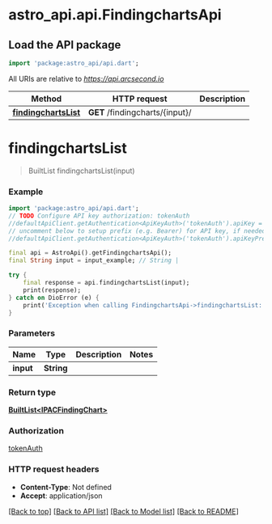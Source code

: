 # astro_api.api.FindingchartsApi

## Load the API package
```dart
import 'package:astro_api/api.dart';
```

All URIs are relative to *https://api.arcsecond.io*

Method | HTTP request | Description
------------- | ------------- | -------------
[**findingchartsList**](FindingchartsApi.md#findingchartslist) | **GET** /findingcharts/{input}/ | 


# **findingchartsList**
> BuiltList<IPACFindingChart> findingchartsList(input)



### Example
```dart
import 'package:astro_api/api.dart';
// TODO Configure API key authorization: tokenAuth
//defaultApiClient.getAuthentication<ApiKeyAuth>('tokenAuth').apiKey = 'YOUR_API_KEY';
// uncomment below to setup prefix (e.g. Bearer) for API key, if needed
//defaultApiClient.getAuthentication<ApiKeyAuth>('tokenAuth').apiKeyPrefix = 'Bearer';

final api = AstroApi().getFindingchartsApi();
final String input = input_example; // String | 

try {
    final response = api.findingchartsList(input);
    print(response);
} catch on DioError (e) {
    print('Exception when calling FindingchartsApi->findingchartsList: $e\n');
}
```

### Parameters

Name | Type | Description  | Notes
------------- | ------------- | ------------- | -------------
 **input** | **String**|  | 

### Return type

[**BuiltList&lt;IPACFindingChart&gt;**](IPACFindingChart.md)

### Authorization

[tokenAuth](../README.md#tokenAuth)

### HTTP request headers

 - **Content-Type**: Not defined
 - **Accept**: application/json

[[Back to top]](#) [[Back to API list]](../README.md#documentation-for-api-endpoints) [[Back to Model list]](../README.md#documentation-for-models) [[Back to README]](../README.md)

